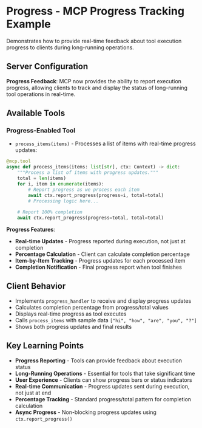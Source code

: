 # Progress - MCP Progress Tracking Example

Demonstrates how to provide real-time feedback about tool execution progress to clients during long-running operations.

## Server Configuration

**Progress Feedback**: MCP now provides the ability to report execution progress, allowing clients to track and display the status of long-running tool operations in real-time.

## Available Tools

### Progress-Enabled Tool
- `process_items(items)` - Processes a list of items with real-time progress updates:

```python
@mcp.tool
async def process_items(items: list[str], ctx: Context) -> dict:
    """Process a list of items with progress updates."""
    total = len(items)
    for i, item in enumerate(items):
        # Report progress as we process each item
        await ctx.report_progress(progress=i, total=total)
        # Processing logic here...
    
    # Report 100% completion
    await ctx.report_progress(progress=total, total=total)
```

**Progress Features**:
- **Real-time Updates** - Progress reported during execution, not just at completion
- **Percentage Calculation** - Client can calculate completion percentage
- **Item-by-Item Tracking** - Progress updates for each processed item
- **Completion Notification** - Final progress report when tool finishes

## Client Behavior

- Implements `progress_handler` to receive and display progress updates
- Calculates completion percentage from progress/total values
- Displays real-time progress as tool executes
- Calls `process_items` with sample data `["hi", "how", "are", "you", "?"]`
- Shows both progress updates and final results

## Key Learning Points

- **Progress Reporting** - Tools can provide feedback about execution status
- **Long-Running Operations** - Essential for tools that take significant time
- **User Experience** - Clients can show progress bars or status indicators
- **Real-time Communication** - Progress updates sent during execution, not just at end
- **Percentage Tracking** - Standard progress/total pattern for completion calculation
- **Async Progress** - Non-blocking progress updates using `ctx.report_progress()`